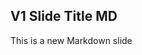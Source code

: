 <!-- .slide: data-background="./images/TACC_bg_full.png" data-background-size="100% 100%" -->

##  V1 Slide Title MD

This is a new Markdown slide

